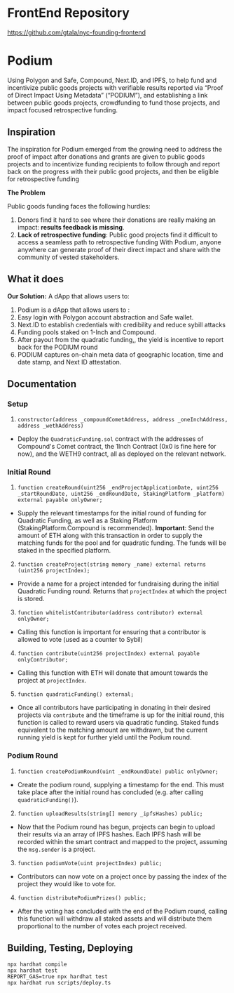 # FrontEnd Repository
https://github.com/gtala/nyc-founding-frontend

# Podium
Using Polygon and Safe, Compound, Next.ID, and IPFS, to help fund and incentivize public goods projects with verifiable results reported via “Proof of Direct Impact Using Metadata” (“PODIUM”), and establishing a link between public goods projects, crowdfunding to fund those projects, and impact focused retrospective funding.

## Inspiration
The inspiration for Podium emerged from the growing need to address the proof of impact after donations and grants are given to public goods projects and to incentivize funding recipients to follow through and report back on the progress with their public good projects, and then be eligible for retrospective funding
 
**The Problem**

Public goods funding faces the following hurdles:
1. Donors find it hard to see where their donations are really making an impact: **results feedback is missing**.
2. **Lack of retrospective funding**: Public good projects find it difficult to access a seamless path to retrospective funding
With Podium, anyone anywhere can generate proof of their direct impact and share with the community of vested stakeholders. 

## What it does
**Our Solution:** A dApp that allows users to:
1. Podium is a dApp that allows users to :
2. Easy login with Polygon account abstraction and Safe wallet. 
3. Next.ID to establish credentials with credibility and reduce sybill attacks
4. Funding pools staked on 1-Inch and Compound.  
5. After payout from the quadratic funding,, the yield is incentive to report back for the PODIUM round
6. PODIUM captures on-chain meta data of geographic location, time and date stamp, and Next ID attestation. 

## Documentation

### Setup

1. `constructor(address _compoundCometAddress, address _oneInchAddress, address _wethAddress)`
* Deploy the `QuadraticFunding.sol` contract with the addresses of Compound's Comet contract, the 1Inch Contract (0x0 is fine here for now), and the WETH9 contract, all as deployed on the relevant network.

### Initial Round

1. `function createRound(uint256 _endProjectApplicationDate, uint256 _startRoundDate, uint256 _endRoundDate, StakingPlatform _platform) external payable onlyOwner;`
* Supply the relevant timestamps for the initial round of funding for Quadratic Funding, as well as a Staking Platform (StakingPlatform.Compound is recommended). **Important**: Send the amount of ETH along with this transaction in order to supply the matching funds for the pool and for quadratic funding. The funds will be staked in the specified platform.

2. `function createProject(string memory _name) external returns (uint256 projectIndex);`
* Provide a name for a project intended for fundraising during the initial Quadratic Funding round. Returns that `projectIndex` at which the project is stored.

3. `function whitelistContributor(address contributor) external onlyOwner;`
* Calling this function is important for ensuring that a contributor is allowed to vote (used as a counter to Sybil)

4. `function contribute(uint256 projectIndex) external payable onlyContributor;`
* Calling this function with ETH will donate that amount towards the project at `projectIndex`.

5. `function quadraticFunding() external;`
* Once all contributors have participating in donating in their desired projects via `contribute` and the timeframe is up for the initial round, this function is called to reward users via quadratic funding. Staked funds equivalent to the matching amount are withdrawn, but the current running yield is kept for further yield until the Podium round.

### Podium Round

1. `function createPodiumRound(uint _endRoundDate) public onlyOwner;`
* Create the podium round, supplying a timestamp for the end. This must take place after the initial round has concluded (e.g. after calling `quadraticFunding()`).

2. `function uploadResults(string[] memory _ipfsHashes) public;`
* Now that the Podium round has begun, projects can begin to upload their results via an array of IPFS hashes. Each IPFS hash will be recorded within the smart contract and mapped to the project, assuming the `msg.sender` is a project.

3. `function podiumVote(uint projectIndex) public;`
* Contributors can now vote on a project once by passing the index of the project they would like to vote for.

4. `function distributePodiumPrizes() public;`
* After the voting has concluded with the end of the Podium round, calling this function will withdraw all staked assets and will distribute them proportional to the number of votes each project received.

## Building, Testing, Deploying
```
npx hardhat compile
npx hardhat test
REPORT_GAS=true npx hardhat test
npx hardhat run scripts/deploy.ts
```
